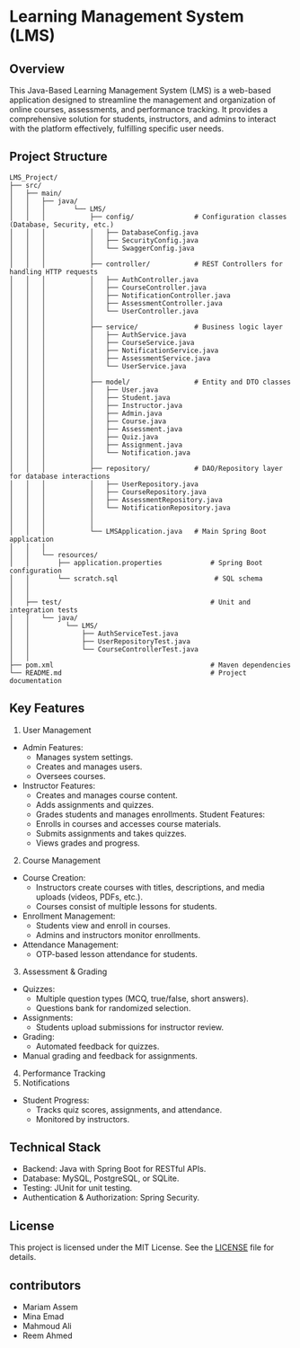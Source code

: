 # Learning Management System (LMS)

## Overview
This Java-Based Learning Management System (LMS) is a web-based application designed to streamline the management 
and organization of online courses, assessments, and performance tracking. It provides a comprehensive solution for students, instructors, 
and admins to interact with the platform effectively, fulfilling specific user needs.

## Project Structure
```
LMS_Project/
├── src/
│   ├── main/
│   │   ├── java/
│   │   │       └── LMS/
│   │   │           ├── config/               # Configuration classes (Database, Security, etc.)
│   │   │           │   ├── DatabaseConfig.java
│   │   │           │   ├── SecurityConfig.java
│   │   │           │   └── SwaggerConfig.java
│   │   │           │
│   │   │           ├── controller/           # REST Controllers for handling HTTP requests
│   │   │           │   ├── AuthController.java
│   │   │           │   ├── CourseController.java
│   │   │           │   ├── NotificationController.java
│   │   │           │   ├── AssessmentController.java
│   │   │           │   └── UserController.java
│   │   │           │
│   │   │           ├── service/              # Business logic layer
│   │   │           │   ├── AuthService.java
│   │   │           │   ├── CourseService.java
│   │   │           │   ├── NotificationService.java
│   │   │           │   ├── AssessmentService.java
│   │   │           │   └── UserService.java
│   │   │           │
│   │   │           ├── model/                # Entity and DTO classes
│   │   │           │   ├── User.java         
│   │   │           │   ├── Student.java
│   │   │           │   ├── Instructor.java
│   │   │           │   ├── Admin.java
│   │   │           │   ├── Course.java
│   │   │           │   ├── Assessment.java
│   │   │           │   ├── Quiz.java
│   │   │           │   ├── Assignment.java
│   │   │           │   └── Notification.java
│   │   │           │
│   │   │           ├── repository/           # DAO/Repository layer for database interactions
│   │   │           │   ├── UserRepository.java
│   │   │           │   ├── CourseRepository.java
│   │   │           │   ├── AssessmentRepository.java
│   │   │           │   └── NotificationRepository.java
│   │   │           │
│   │   │           │
│   │   │           └── LMSApplication.java   # Main Spring Boot application
│   │   │
│   │   └── resources/
│   │       ├── application.properties            # Spring Boot configuration
│   │       └── scratch.sql                        # SQL schema
│   │    
│   │
│   ├── test/                                     # Unit and integration tests
│   │   └── java/
│   │         └── LMS/
│   │             ├── AuthServiceTest.java
│   │             ├── UserRepositoryTest.java
│   │             └── CourseControllerTest.java
│   │
├── pom.xml                                       # Maven dependencies
└── README.md                                     # Project documentation
```

## Key Features
1. User Management
- Admin Features:
    - Manages system settings.
    - Creates and manages users.
    - Oversees courses.
- Instructor Features:
    - Creates and manages course content.
    - Adds assignments and quizzes.
    - Grades students and manages enrollments.
Student Features:
    - Enrolls in courses and accesses course materials.
    - Submits assignments and takes quizzes.
    - Views grades and progress.
2. Course Management
- Course Creation:
    - Instructors create courses with titles, descriptions, and media uploads (videos, PDFs, etc.).
    - Courses consist of multiple lessons for students.
- Enrollment Management:
    - Students view and enroll in courses.
    - Admins and instructors monitor enrollments.
- Attendance Management:
    - OTP-based lesson attendance for students.
3. Assessment & Grading
- Quizzes:
    - Multiple question types (MCQ, true/false, short answers).
    - Questions bank for randomized selection.
- Assignments:
    - Students upload submissions for instructor review.
- Grading:
    - Automated feedback for quizzes.
- Manual grading and feedback for assignments.
4. Performance Tracking
5. Notifications
- Student Progress:
    - Tracks quiz scores, assignments, and attendance.
    - Monitored by instructors.

## Technical Stack
- Backend: Java with Spring Boot for RESTful APIs.
- Database: MySQL, PostgreSQL, or SQLite.
- Testing: JUnit for unit testing.
- Authentication & Authorization: Spring Security.

## License
This project is licensed under the MIT License. See the [LICENSE](LICENSE) file for details.

## contributors
- Mariam Assem
- Mina Emad
- Mahmoud Ali
- Reem Ahmed
